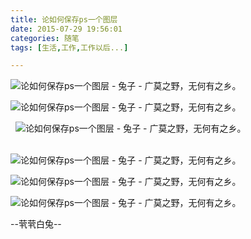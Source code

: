 ```yaml
---
title: 论如何保存ps一个图层
date: 2015-07-29 19:56:01
categories: 随笔
tags: [生活,工作,工作以后...]

---
```

![论如何保存ps一个图层 - 兔子 - 广莫之野，无何有之乡。](6630501517211708628.png)

![论如何保存ps一个图层 - 兔子 - 广莫之野，无何有之乡。](6630501517211708628.png)

  ![论如何保存ps一个图层 - 兔子 - 广莫之野，无何有之乡。](6630501517211708628.png)<br /><br />

![论如何保存ps一个图层 - 兔子 - 广莫之野，无何有之乡。](6630501517211708628.png)

![论如何保存ps一个图层 - 兔子 - 广莫之野，无何有之乡。](6630501517211708628.png)

![论如何保存ps一个图层 - 兔子 - 广莫之野，无何有之乡。](6630501517211708628.png)

--茕茕白兔--